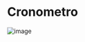 # Cronometro
![image](https://github.com/LucasArrabal/Cronometro/assets/101684353/53c7afa7-43bc-4d5e-a95b-995054a9ac55)
